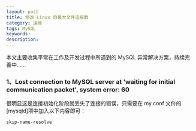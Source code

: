 ```yaml
---
layout: post
title: 修改 Linux 的最大文件连接数
category: 运维
tags: MySQL
keywords: 
description: 
---
```


本文主要收集平常在工作及开发过程中所遇到的 MySQL 异常解决方案，持续完善中......

### 1、Lost connection to MySQL server at 'waiting for initial communication packet', system error: 60


很明显这是连接初始化阶段就丢失了连接的错误，只需要在 my.conf 文件的[mysqld]项中加入以下内容即可：

```bash
skip-name-resolve
```
